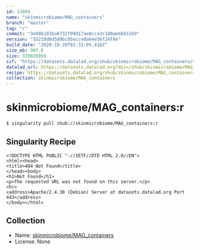 ```yaml
---
id: 13804
name: "skinmicrobiome/MAG_containers"
branch: "master"
tag: "r"
commit: "3e88b183ba0732f09d17ae8cca3c180aebbb5169"
version: "55219d0d5d9bc85ecce0a64e56f24f8e"
build_date: "2020-10-20T02:31:05.416Z"
size_mb: 907.0
size: 339836959
sif: "https://datasets.datalad.org/shub/skinmicrobiome/MAG_containers/r/2020-10-20-3e88b183-55219d0d/55219d0d5d9bc85ecce0a64e56f24f8e.sif"
datalad_url: https://datasets.datalad.org?dir=/shub/skinmicrobiome/MAG_containers/r/2020-10-20-3e88b183-55219d0d/
recipe: https://datasets.datalad.org/shub/skinmicrobiome/MAG_containers/r/2020-10-20-3e88b183-55219d0d/Singularity
collection: skinmicrobiome/MAG_containers
---
```


# skinmicrobiome/MAG_containers:r

```bash
$ singularity pull shub://skinmicrobiome/MAG_containers:r
```

## Singularity Recipe

```singularity
<!DOCTYPE HTML PUBLIC "-//IETF//DTD HTML 2.0//EN">
<html><head>
<title>404 Not Found</title>
</head><body>
<h1>Not Found</h1>
<p>The requested URL was not found on this server.</p>
<hr>
<address>Apache/2.4.38 (Debian) Server at datasets.datalad.org Port 443</address>
</body></html>
```

## Collection

 - Name: [skinmicrobiome/MAG_containers](https://github.com/skinmicrobiome/MAG_containers)
 - License: None

